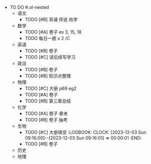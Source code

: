 - TO DO #.ol-nested
	- 语文
		- TODO [#B] 背诵 师说 劝学
	- 数学
		- TODO [#A] 卷子 ex 3, 15, 18
		- TODO 每日一题 x 2 /C
	- 英语
		- TODO  [#B] 卷子
		- TODO [#C] 读后续写学习
	- 政治
		- TODO [#B] 卷子
		- TODO  [#B] 知识点整理
	- 物理
		- TODO [#C] 大册 p69 eg2
		- TODO [#A] 卷子
		- TODO [#B] 第三章总结
	- 化学
		- TODO [#A] 卷子 章末
		- TODO [#B] 卷子 抽考
	- 生物
		- TODO  [#C] 大册填空
		  :LOGBOOK:
		  CLOCK: [2023-12-03 Sun 09:16:00]--[2023-12-03 Sun 09:16:01] =>  00:00:01
		  :END:
		- TODO [#B] 卷子
	- 历史
	- 地理